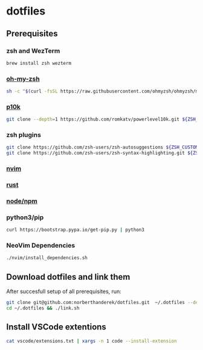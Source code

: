 # dotfiles

## Prerequisites
### zsh and WezTerm
```sh
brew install zsh wezterm
```

### [oh-my-zsh](https://ohmyz.sh/#install)
``` sh
sh -c "$(curl -fsSL https://raw.githubusercontent.com/ohmyzsh/ohmyzsh/master/tools/install.sh)"
```

### [p10k](https://github.com/romkatv/powerlevel10k#installation)
```sh
git clone --depth=1 https://github.com/romkatv/powerlevel10k.git ${ZSH_CUSTOM:-$HOME/.oh-my-zsh/custom}/themes/powerlevel10k
```

### zsh plugins
```sh
git clone https://github.com/zsh-users/zsh-autosuggestions ${ZSH_CUSTOM:-~/.oh-my-zsh/custom}/plugins/zsh-autosuggestions
git clone https://github.com/zsh-users/zsh-syntax-highlighting.git ${ZSH_CUSTOM:-~/.oh-my-zsh/custom}/plugins/zsh-syntax-highlighting
```

### [nvim](https://github.com/neovim/neovim/wiki/Building-Neovim)

### [rust](https://www.rust-lang.org/tools/install)

### [node/npm](https://nodejs.org/en/download/package-manager)

### python3/pip
```sh
curl https://bootstrap.pypa.io/get-pip.py | python3
```
### NeoVim Dependencies
```sh
./nvim/install_dependencies.sh
```

## Download dotfiles and link them
After succesfull setup of all prerequisites, run:
```sh
git clone git@github.com:norberthanderek/dotfiles.git  ~/.dotfiles --depth 1 --recurse-submodules -j8
cd ~/.dotfiles && ./link.sh
```

## Install VSCode extentions
```sh
cat vscode/extensions.txt | xargs -n 1 code --install-extension
```